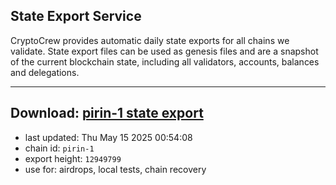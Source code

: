 ## State Export Service
CryptoCrew provides automatic daily state exports for all chains we validate. State export files can be used as genesis files and are a snapshot of the current blockchain state, including all validators, accounts, balances and delegations.

---
**Download: [pirin-1 state export](https://dl-eu2.ccvalidators.com/SERVICE/nolus/pirin-1_export_12949799.json)**
---

- last updated: Thu May 15 2025 00:54:08
- chain id: `pirin-1`
- export height: `12949799`
- use for: airdrops, local tests, chain recovery
